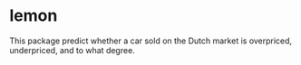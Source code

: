 # lemon

This package predict whether a car sold on the Dutch market is overpriced, underpriced, and to what degree.
